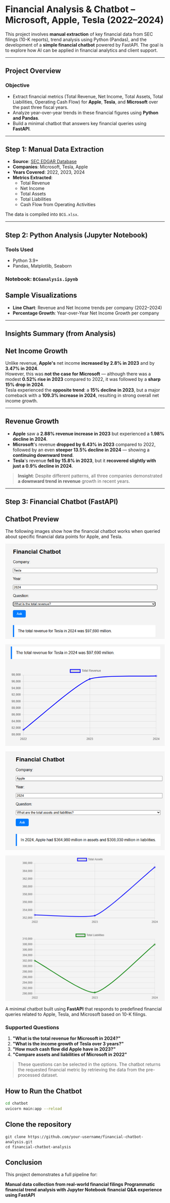 
#  Financial Analysis & Chatbot – Microsoft, Apple, Tesla (2022–2024)

This project involves **manual extraction** of key financial data from SEC filings (10-K reports), trend analysis using Python (Pandas), and the development of a **simple financial chatbot** powered by FastAPI. The goal is to explore how AI can be applied in financial analytics and client support.

---

##  Project Overview

###  Objective
- Extract financial metrics (Total Revenue, Net Income, Total Assets, Total Liabilities, Operating Cash Flow) for **Apple**, **Tesla**, and **Microsoft** over the past three fiscal years.
- Analyze year-over-year trends in these financial figures using **Python and Pandas**.
- Build a minimal chatbot that answers key financial queries using **FastAPI**.

---

##  Step 1: Manual Data Extraction

- **Source**: [SEC EDGAR Database](https://www.sec.gov/edgar/searchedgar/companysearch.html)
- **Companies**: Microsoft, Tesla, Apple
- **Years Covered**: 2022, 2023, 2024
- **Metrics Extracted**:
  - Total Revenue
  - Net Income
  - Total Assets
  - Total Liabilities
  - Cash Flow from Operating Activities

 The data is compiled into `BCG.xlsx`.

---

##  Step 2: Python Analysis (Jupyter Notebook)

###  Tools Used
- Python 3.9+
- Pandas, Matplotlib, Seaborn

###  Notebook: `BCGanalysis.ipynb`

##  Sample Visualizations

- **Line Chart**: Revenue and Net Income trends per company (2022–2024)
- **Percentage Growth**: Year-over-Year Net Income Growth per company

---

## Insights Summary (from Analysis)

##  Net Income Growth

Unlike revenue, **Apple's** net income **increased by 2.8% in 2023** and by **3.47% in 2024**.  
However, this was **not the case for Microsoft** — although there was a modest **0.52% rise in 2023** compared to 2022, it was followed by a **sharp 15% drop in 2024**.  
Tesla experienced the **opposite trend**: a **15% decline in 2023**, but a major comeback with a **109.3% increase in 2024**, resulting in strong overall net income growth.

---

##  Revenue Growth

- **Apple** saw a **2.88% revenue increase in 2023** but experienced a **1.98% decline in 2024**.
- **Microsoft**'s revenue **dropped by 6.43% in 2023** compared to 2022, followed by an even **steeper 13.5% decline in 2024** — showing a **continuing downward trend**.
- **Tesla**'s revenue **fell by 15.8% in 2023**, but it **recovered slightly with just a 0.9% decline in 2024**.

>  **Insight**: Despite different patterns, all three companies demonstrated **a downward trend in revenue** growth in recent years.

---

## Step 3: Financial Chatbot (FastAPI)
##  Chatbot Preview

The following images show how the financial chatbot works when queried about specific financial data points for Apple, and Tesla.

![Chatbot Example 1](assets/cb1.png)

![Chatbot Example 2](assets/cb2.png)

![Chatbot Example 3](assets/cb3.png)

![Chatbot Example 4](assets/cb4.png)


A minimal chatbot built using **FastAPI** that responds to predefined financial queries related to Apple, Tesla, and Microsoft based on 10-K filings.

### Supported Questions

1. **"What is the total revenue for Microsoft in 2024?"**
2. **"What is the income growth of Tesla over 3 years?"**
3. **"How much cash flow did Apple have in 2023?"**
4. **"Compare assets and liabilities of Microsoft in 2022"**


> These questions can be selected in the options.
> The chatbot returns the requested financial metric by retrieving the data from the pre-processed dataset.

##  How to Run the Chatbot

```bash
cd chatbot
uvicorn main:app --reload
```
## Clone the repository 
```
git clone https://github.com/your-username/financial-chatbot-analysis.git
cd financial-chatbot-analysis
```

## Conclusion
This project demonstrates a full pipeline for:

 **Manual data collection from real-world financial filings**
 **Programmatic financial trend analysis with Jupyter Notebook**
 **financial Q&A experience using FastAPI**
